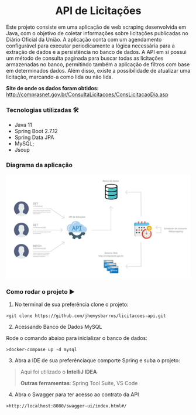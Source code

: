 <h1  align="center">API de Licitações</h1>  

Este projeto consiste em uma aplicação de web scraping desenvolvida em Java, com o objetivo de coletar informações sobre licitações publicadas no Diário Oficial da União. A aplicação conta com um agendamento configurável para executar periodicamente a lógica necessária para a extração de dados e a persistência no banco de dados. A API em si possui um método de consulta paginada para buscar todas as licitações armazenadas no banco, permitindo também a aplicação de filtros com base em determinados dados. Além disso, existe a possibilidade de atualizar uma licitação, marcando-a como lida ou não lida.

**Site de onde os dados foram obtidos:** http://comprasnet.gov.br/ConsultaLicitacoes/ConsLicitacaoDia.asp 

### Tecnologias utilizadas :hammer_and_wrench:

- Java 11
- Spring Boot 2.7.12
- Spring Data JPA
- MySQL;
- Jsoup

### Diagrama da aplicação

![diagrama-aplicacao](diagrama-aplicacao.jpg)

### Como rodar o projeto :arrow_forward:

1. No terminal de sua preferência clone o projeto:
```
>git clone https://github.com/jhemysbarros/licitacoes-api.git
```
2. Acessando Banco de Dados MySQL

Rode o comando abaixo para inicializar o banco de dados:
```
>docker-compose up -d mysql 
```

3. Abra a IDE de sua preferênciaque comporte Spring e suba o projeto:

> Aqui foi utilizado o **IntelliJ IDEA**
>
>**Outras ferramentas**: Spring Tool Suite, VS Code

4. Abra o Swagger para ter acesso ao contrato da API
 ```
>http://localhost:8080/swagger-ui/index.html#/ 
```